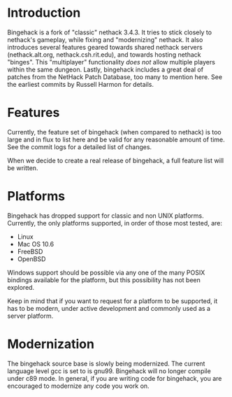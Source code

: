 # Introduction
Bingehack is a fork of "classic" nethack 3.4.3. It tries to stick closely to
nethack's gameplay, while fixing and "modernizing" nethack. It also introduces
several features geared towards shared nethack servers (nethack.alt.org,
nethack.csh.rit.edu), and towards hosting nethack "binges". This "multiplayer"
functionality _does not_ allow multiple players within the same dungeon. Lastly,
bingehack includes a great deal of patches from the NetHack Patch Database, too
many to mention here. See the earliest commits by Russell Harmon for details.

# Features
Currently, the feature set of bingehack (when compared to nethack) is too large
and in flux to list here and be valid for any reasonable amount of time. See the
commit logs for a detailed list of changes.

When we decide to create a real release of bingehack, a full feature list will
be written.

# Platforms
Bingehack has dropped support for classic and non UNIX platforms. Currently,
the only platforms supported, in order of those most tested, are:

- Linux
- Mac OS 10.6
- FreeBSD
- OpenBSD

Windows support should be possible via any one of the many POSIX bindings
available for the platform, but this possibility has not been explored.

Keep in mind that if you want to request for a platform to be supported, it has
to be modern, under active development and commonly used as a server platform.

# Modernization
The bingehack source base is slowly being modernized. The current language level
gcc is set to is gnu99. Bingehack will no longer compile under c89 mode. In
general, if you are writing code for bingehack, you are encouraged to
modernize any code you work on.

<!-- vim: set tw=80: -->
